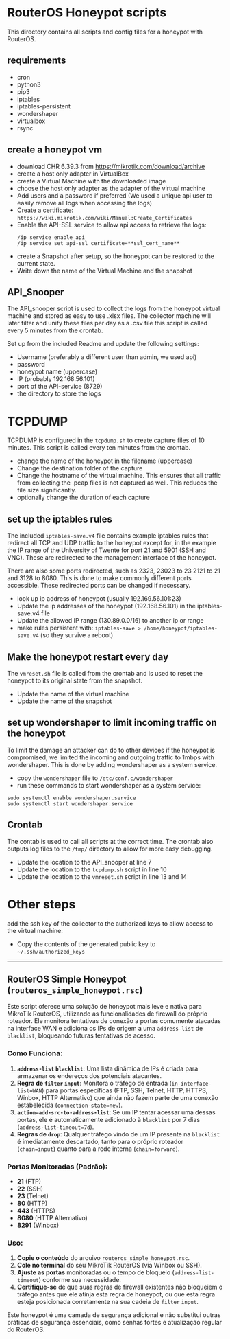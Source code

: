 # RouterOS Honeypot scripts
This directory contains all scripts and config files for a honeypot with RouterOS.

## requirements
- cron
- python3
- pip3
- iptables
- iptables-persistent
- wondershaper
- virtualbox
- rsync

## create a honeypot vm
- download CHR 6.39.3 from https://mikrotik.com/download/archive
- create a host only adapter in VirtualBox
- create a Virtual Machine with the downloaded image
- choose the host only adapter as the adapter of the virtual machine
- Add users and a password if preferred (We used a unique api user to easily remove all logs when accessing the logs)
- Create a certificate: `https://wiki.mikrotik.com/wiki/Manual:Create_Certificates`
- Enable the API-SSL service to allow api access to retrieve the logs:
  ```
  /ip service enable api
  /ip service set api-ssl certificate=**ssl_cert_name**
  ```
- create a Snapshot after setup, so the honeypot can be restored to the current state.
- Write down the name of the Virtual Machine and the snapshot

## API_Snooper
The API_snooper script is used to collect the logs from the honeypot virtual machine and stored as easy to use .xlsx files. The collector machine will later filter and unify these files per day as a .csv file this script is called every 5 minutes from the crontab.

Set up from the included Readme and update the following settings:
- Username (preferably a different user than admin, we used api)
- password
- honeypot name (uppercase)
- IP (probably 192.168.56.101)
- port of the API-service (8729)
- the directory to store the logs

# TCPDUMP
TCPDUMP is configured in the `tcpdump.sh` to create capture files of 10 minutes. This script is called every ten minutes from the crontab.
- change the name of the honeypot in the filename (uppercase)
- Change the destination folder of the capture
- Change the hostname of the virtual machine. This ensures that all traffic from collecting the .pcap files is not captured as well. This reduces the file size significantly.
- optionally change the duration of each capture

## set up the iptables rules
The included `iptables-save.v4` file contains example iptables rules that redirect all TCP and UDP traffic to the honeypot except for, in the example the IP range of the University of Twente for port 21 and 5901 (SSH and VNC). These are redirected to the management interface of the honeypot.

There are also some ports redirected, such as 2323, 23023 to 23 2121 to 21 and 3128 to 8080. This is done to make commonly different ports accessible. These redirected ports can be changed if necessary.
- look up ip address of honeypot (usually 192.169.56.101:23)
- Update the ip addresses of the honeypot (192.168.56.101) in the iptables-save.v4 file
- Update the allowed IP range (130.89.0.0/16) to another ip or range
- make rules persistent with: `iptables-save > /home/honeypot/iptables-save.v4` (so they survive a reboot)

## Make the honeypot restart every day
The `vmreset.sh` file is called from the crontab and is used to reset the honeypot to its original state from the snapshot.
- Update the name of the virtual machine
- Update the name of the snapshot

## set up wondershaper to limit incoming traffic on the honeypot
To limit the damage an attacker can do to other devices if the honeypot is compromised, we limited the incoming and outgoing traffic to 1mbps with wondershaper. This is done by adding wondershaper as a system service.
- copy the `wondershaper` file to `/etc/conf.c/wondershaper`
- run these commands to start wondershaper as a system service:
```
sudo systemctl enable wondershaper.service
sudo systemctl start wondershaper.service
```

## Crontab
The contab is used to call all scripts at the correct time. The crontab also outputs log files to the `/tmp/` directory to allow for more easy debugging.
- Update the location to the API_snooper at line 7
- Update the location to the `tcpdump.sh` script in line 10
- Update the location to the `vmreset.sh` script in line 13 and 14

# Other steps
add the ssh key of the collector to the authorized keys to allow access to the virtual machine:
- Copy the contents of the generated public key to `~/.ssh/authorized_keys`

---

## RouterOS Simple Honeypot (`routeros_simple_honeypot.rsc`)

Este script oferece uma solução de honeypot mais leve e nativa para MikroTik RouterOS, utilizando as funcionalidades de firewall do próprio roteador. Ele monitora tentativas de conexão a portas comumente atacadas na interface WAN e adiciona os IPs de origem a uma `address-list` de `blacklist`, bloqueando futuras tentativas de acesso.

### Como Funciona:

1.  **`address-list` `blacklist`**: Uma lista dinâmica de IPs é criada para armazenar os endereços dos potenciais atacantes.
2.  **Regra de `filter` `input`**: Monitora o tráfego de entrada (`in-interface-list=WAN`) para portas específicas (FTP, SSH, Telnet, HTTP, HTTPS, Winbox, HTTP Alternativo) que ainda não fazem parte de uma conexão estabelecida (`connection-state=new`).
3.  **`action=add-src-to-address-list`**: Se um IP tentar acessar uma dessas portas, ele é automaticamente adicionado à `blacklist` por 7 dias (`address-list-timeout=7d`).
4.  **Regras de `drop`**: Qualquer tráfego vindo de um IP presente na `blacklist` é imediatamente descartado, tanto para o próprio roteador (`chain=input`) quanto para a rede interna (`chain=forward`).

### Portas Monitoradas (Padrão):

*   **21** (FTP)
*   **22** (SSH)
*   **23** (Telnet)
*   **80** (HTTP)
*   **443** (HTTPS)
*   **8080** (HTTP Alternativo)
*   **8291** (Winbox)

### Uso:

1.  **Copie o conteúdo** do arquivo `routeros_simple_honeypot.rsc`.
2.  **Cole no terminal** do seu MikroTik RouterOS (via Winbox ou SSH).
3.  **Ajuste as portas** monitoradas ou o tempo de bloqueio (`address-list-timeout`) conforme sua necessidade.
4.  **Certifique-se** de que suas regras de firewall existentes não bloqueiem o tráfego antes que ele atinja esta regra de honeypot, ou que esta regra esteja posicionada corretamente na sua cadeia de `filter` `input`.

Este honeypot é uma camada de segurança adicional e não substitui outras práticas de segurança essenciais, como senhas fortes e atualização regular do RouterOS.
